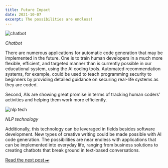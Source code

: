 ```yaml
---
title: Future Impact
date: 2021-10-07
excerpt: The possibilities are endless!
---
```


![chatbot](/chatbot.png)

_Chatbot_

There are numerous applications for automatic code generation that may be implemented in the future. One is to train human developers in a much more flexible, efficient, and targeted manner than is currently possible in our educational system, using the AI coding tools. Automated recommendation systems, for example, could be used to teach programming security to beginners by providing detailed guidance on securing real-life systems as they are coded.

Second, AIs are showing great promise in terms of tracking human coders' activities and helping them work more efficiently.

![nlp tech](/nlp-tech.png)

_NLP technology_

Additionally, this technology can be leveraged in fields besides software development. New types of creative writing could be made possible with AI code generation. The possibilities are near endless with applications that can be implemented into everyday life, ranging from business solutions to creating chatbots that break ground in text-based conversations.

[Read the next post ⏭](limitations)
